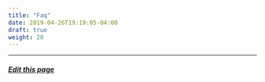 ```yaml
---
title: "Faq"
date: 2019-04-26T19:19:05-04:00
draft: true
weight: 20
---
```



---
##### [Edit this page](https://github.com/belbio/bel_lang_ws/edit/master/content/faq/_index.md)

